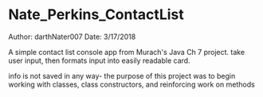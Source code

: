# Nate_Perkins_ContactList

Author:  darthNater007
  Date:  3/17/2018
 
 
A simple contact list console app from Murach's Java Ch 7 project.
take user input, then formats input into easily readable card.

info is not saved in any way- the purpose of this project was to begin working with classes, class constructors, and reinforcing work on methods
